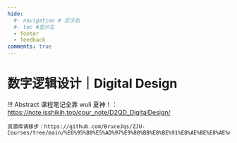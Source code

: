 ```yaml
---
hide:
  #- navigation # 显示右
  #- toc #显示左
  - footer
  - feedback
comments: true
---   
```


# 数字逻辑设计｜Digital Design

!!! Abstract 
    课程笔记全靠 wuli 夏神！：https://note.isshikih.top/cour_note/D2QD_DigitalDesign/

    资源库请移步：https://github.com/BruceJqs/ZJU-Courses/tree/main/%E6%95%B0%E5%AD%97%E9%80%BB%E8%BE%91%E8%AE%BE%E8%AE%A1%EF%BD%9CDigital%20Design